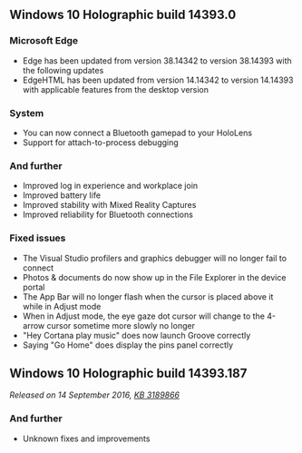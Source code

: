 ## Windows 10 Holographic build 14393.0
### Microsoft Edge
- Edge has been updated from version 38.14342 to version 38.14393 with the following updates
- EdgeHTML has been updated from version 14.14342 to version 14.14393 with applicable features from the desktop version

### System
- You can now connect a Bluetooth gamepad to your HoloLens
- Support for attach-to-process debugging

### And further
- Improved log in experience and workplace join
- Improved battery life
- Improved stability with Mixed Reality Captures
- Improved reliability for Bluetooth connections

### Fixed issues
- The Visual Studio profilers and graphics debugger will no longer fail to connect
- Photos & documents do now show up in the File Explorer in the device portal
- The App Bar will no longer flash when the cursor is placed above it while in Adjust mode
- When in Adjust mode, the eye gaze dot cursor will change to the 4-arrow cursor sometime more slowly no longer
- "Hey Cortana play music" does now launch Groove correctly
- Saying "Go Home" does display the pins panel correctly

## Windows 10 Holographic build 14393.187
_Released on 14 September 2016, [KB 3189866](https://support.microsoft.com/?kbid=3189866)_

### And further
- Unknown fixes and improvements
